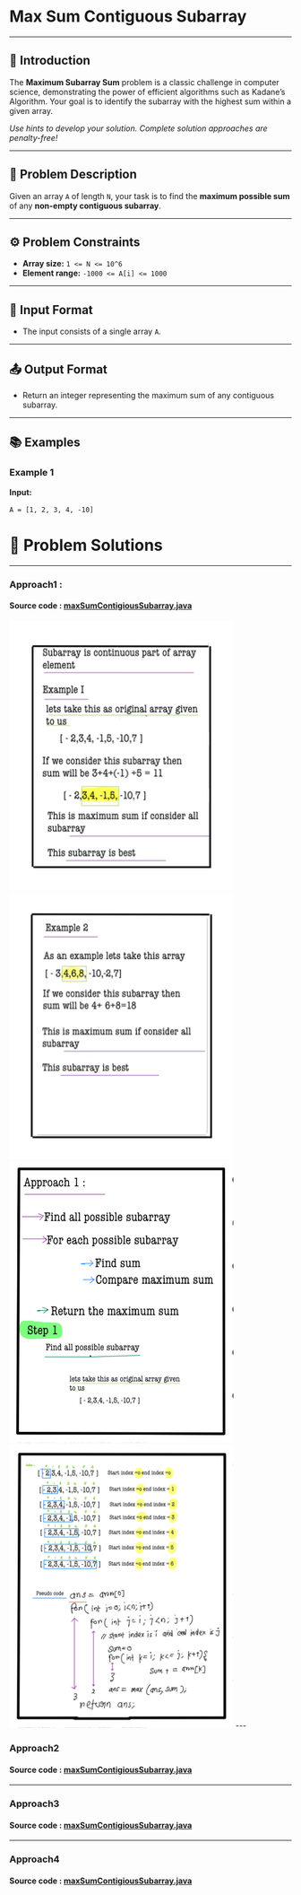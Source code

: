 # Max Sum Contiguous Subarray

---

## 🚀 Introduction

The **Maximum Subarray Sum** problem is a classic challenge in computer science, demonstrating the power of efficient algorithms such as Kadane’s Algorithm. Your goal is to identify the subarray with the highest sum within a given array.

*Use hints to develop your solution. Complete solution approaches are penalty-free!*

---

## 📝 Problem Description

Given an array `A` of length `N`, your task is to find the **maximum possible sum** of any **non-empty contiguous subarray**.

---

## ⚙️ Problem Constraints

- **Array size:** `1 <= N <= 10^6`
- **Element range:** `-1000 <= A[i] <= 1000`

---

## 📝 Input Format

- The input consists of a single array `A`.

---

## 📤 Output Format

- Return an integer representing the maximum sum of any contiguous subarray.

---

## 📚 Examples

### Example 1
**Input:**
```plaintext
A = [1, 2, 3, 4, -10]
```
# 📝 Problem Solutions
---
### Approach1 : 
#### Source code : [maxSumContigiousSubarray.java](../src/maxSumContigiousSubarray/bruteforceApproach1/maxSumContigiousSubarray.java)


 <img src="../images/step1.png" alt="My Image" width="400" /> 
 <img src="../images/step2.png" alt="My Image" width="400" /> 
 <img src="../images/step3.jpg" alt="My Image" width="400" /> 
 <img src="../images/step4.jpg" alt="My Image" width="400" /> 
---

### Approach2
#### Source code : [maxSumContigiousSubarray.java](../src/maxSumContigiousSubarray/bruteforceApproach2/maxSumContigiousSubarray.java)

---
### Approach3
#### Source code : [maxSumContigiousSubarray.java](../src/maxSumContigiousSubarray/bruteforceApproach3/maxSumContigiousSubarray.java)

---
### Approach4
#### Source code : [maxSumContigiousSubarray.java](../src/maxSumContigiousSubarray/bruteforceApproach4/maxSumContigiousSubarray.java)




